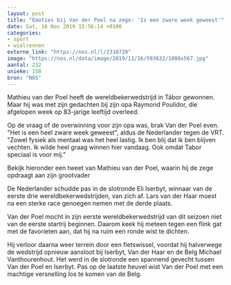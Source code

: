 ```yaml
---
layout: post
title: "Emoties bij Van der Poel na zege: 'Is een zware week geweest'"
date: Sat, 16 Nov 2019 15:56:14 +0100
categories: 
- sport 
- wielrennen 
externe_link: "https://nos.nl/l/2310720"
image: "https://nos.nl/data/image/2019/11/16/593632/1008x567.jpg"
aantal: 232
unieke: 150
bron: "NOS"
---
```


<p>Mathieu van der Poel heeft de wereldbekerwedstrijd in Tábor gewonnen. Maar hij was met zijn gedachten bij zijn opa Raymond Poulidor, die afgelopen week op 83-jarige leeftijd overleed.</p>
<p>Op de vraag of de overwinning voor zijn opa was, brak Van der Poel even. "Het is een heel zware week geweest", aldus de Nederlander tegen de VRT. "Zowel fysiek als mentaal was het heel lastig. Ik ben blij dat ik ben blijven vechten. Ik wilde heel graag winnen hier vandaag. Ook omdat Tabor speciaal is voor mij."</p>
<p>Bekijk hieronder een tweet van Mathieu van der Poel, waarin hij de zege opdraagt aan zijn grootvader</p>
<p>De Nederlander schudde pas in de slotronde Eli Iserbyt, winnaar van de eerste drie wereldbekerwedstrijden, van zich af. Lars van der Haar moest na een sterke race genoegen nemen met de derde plaats.</p>
<p>Van der Poel mocht in zijn eerste wereldbekerwedstrijd van dit seizoen niet van de eerste startrij beginnen. Daarom keek hij meteen tegen een flink gat met de favorieten aan, dat hij na ruim een ronde wist te dichten.</p>
<p>Hij verloor daarna weer terrein door een fietswissel, voordat hij halverwege de wedstrijd opnieuw aansloot bij Iserbyt, Van der Haar en de Belg Michael Vanthourenhout. Het werd in de slotronde een spannend gevecht tussen Van der Poel en Iserbyt. Pas op de laatste heuvel wist Van der Poel met een machtige versnelling los te komen van de Belg.</p>
